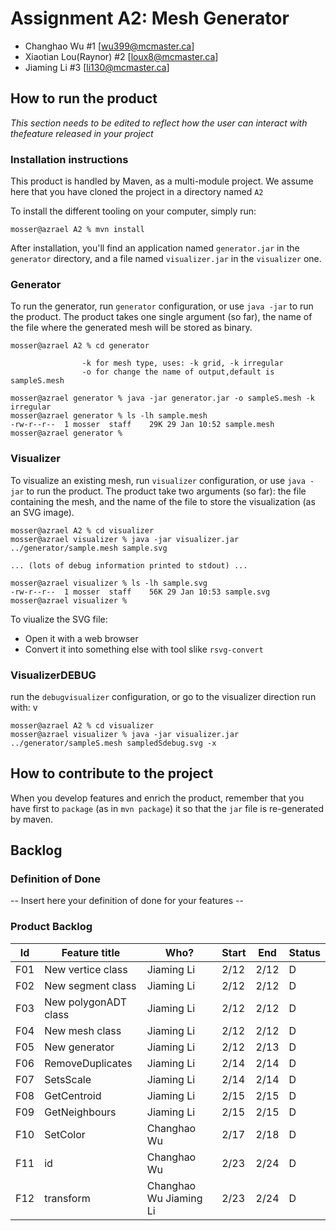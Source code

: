 # Assignment A2: Mesh Generator

  - Changhao Wu #1 [wu399@mcmaster.ca]
  - Xiaotian Lou(Raynor) #2 [loux8@mcmaster.ca]
  - Jiaming Li #3 [li130@mcmaster.ca]

## How to run the product

_This section needs to be edited to reflect how the user can interact with thefeature released in your project_

### Installation instructions

This product is handled by Maven, as a multi-module project. We assume here that you have cloned the project in a directory named `A2`

To install the different tooling on your computer, simply run:

```
mosser@azrael A2 % mvn install
```

After installation, you'll find an application named `generator.jar` in the `generator` directory, and a file named `visualizer.jar` in the `visualizer` one. 

### Generator

To run the generator, run `generator` configuration, or use `java -jar` to run the product. The product takes one single argument (so far), the name of the file where the generated mesh will be stored as binary.

```
mosser@azrael A2 % cd generator 
               
                -k for mesh type, uses: -k grid, -k irregular
                -o for change the name of output,default is sampleS.mesh
                
mosser@azrael generator % java -jar generator.jar -o sampleS.mesh -k irregular
mosser@azrael generator % ls -lh sample.mesh
-rw-r--r--  1 mosser  staff    29K 29 Jan 10:52 sample.mesh
mosser@azrael generator % 
```

### Visualizer

To visualize an existing mesh, run `visualizer` configuration, or use `java -jar` to run the product. The product take two arguments (so far): the file containing the mesh, and the name of the file to store the visualization (as an SVG image).

```
mosser@azrael A2 % cd visualizer 
mosser@azrael visualizer % java -jar visualizer.jar ../generator/sample.mesh sample.svg

... (lots of debug information printed to stdout) ...

mosser@azrael visualizer % ls -lh sample.svg
-rw-r--r--  1 mosser  staff    56K 29 Jan 10:53 sample.svg
mosser@azrael visualizer %
```
To viualize the SVG file:

  - Open it with a web browser
  - Convert it into something else with tool slike `rsvg-convert`
### VisualizerDEBUG
run the  `debugvisualizer` configuration, or go to the visualizer direction run with:
v
```
mosser@azrael A2 % cd visualizer 
mosser@azrael visualizer % java -jar visualizer.jar ../generator/sampleS.mesh sampledSdebug.svg -x

```
## How to contribute to the project

When you develop features and enrich the product, remember that you have first to `package` (as in `mvn package`) it so that the `jar` file is re-generated by maven.

## Backlog

### Definition of Done

-- Insert here your definition of done for your features --

### Product Backlog

| Id | Feature title | Who? | Start | End | Status |
|:--:|---------------|------|-------|-----|--------|
|F01 | New vertice class| Jiaming Li | 2/12 | 2/12 | D |
|F02 | New segment class| Jiaming Li | 2/12 | 2/12 | D |
|F03 | New polygonADT class| Jiaming Li | 2/12 | 2/12 | D |
|F04 | New mesh class| Jiaming Li | 2/12 | 2/12 | D |
|F05 | New generator| Jiaming Li | 2/12 | 2/13 | D |
|F06 | RemoveDuplicates| Jiaming Li | 2/14 | 2/14 | D |
|F07 | SetsScale| Jiaming Li | 2/14 | 2/14 | D |
|F08 | GetCentroid| Jiaming Li | 2/15 | 2/15 | D |
|F09 | GetNeighbours| Jiaming Li | 2/15 | 2/15 | D |
|F10 | SetColor| Changhao Wu | 2/17 | 2/18 | D |
|F11 | id | Changhao Wu | 2/23 | 2/24 | D |
|F12 | transform | Changhao Wu Jiaming Li | 2/23 | 2/24 | D |
